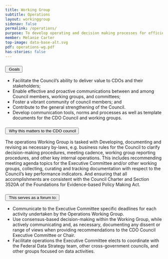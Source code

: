 ```yaml
---
title: Working Group
subtitle: Operations
layout: workinggroup
sidenav: false
permalink: /operations/
purpose: To develop operating and decision making processes for efficient and effective CDO Council operations; and supporting the Executive Committee in handling issues that require rapid response or pre-deliberation.
member: Melanie Carter
top-image: data-base-alt.svg
pdf: operations-wg.pdf
has-stories: false
---
```


<h3 class="usa-accordion__heading"><button class="usa-accordion__button bg-accent-cool-lighter" aria-expanded="false" aria-controls="m-a1"><img src="{{site.baseurl}}/assets/images/icons/ribbon-outline.svg" class="workinggroup__accordion-icon" alt=""> Goals</button></h3>
<div id="m-a1" class="usa-accordion__content">
  <ul>
    <li>Facilitate the Council’s ability to deliver value to CDOs and their stakeholders;</li>
    <li>Enable effective and proactive communications between and among Council members, working groups, and committees;</li>
    <li>Foster a vibrant community of council members; and</li>
    <li>Contribute to the general strengthening of the Council.</li>
    <li>Develop communication tools, norms and processes as well as template documents for the CDO Council and working groups.</li>
  </ul>
</div>
<h3 class="usa-accordion__heading"><button class="usa-accordion__button bg-accent-cool-lighter" aria-expanded="false" aria-controls="m-a2"><img src="{{site.baseurl}}/assets/images/icons/question-circle.svg" class="workinggroup__accordion-icon" alt=""> Why this matters to the CDO council</button></h3>
<div id="m-a2" class="usa-accordion__content">
  <p>The operations Working Group is tasked with Developing, documenting and revising as necessary by-laws, e.g. business rules for the Council to clarify decision-making procedures, meeting cadence, working group reporting procedures, and other key internal operations. This includes recommending meeting agenda topics for the Executive Committee and/or other working groups, collecting, curating and tracking documentation with respect to the Council’s key performance indicators. And ensuring that all accomplishments are consistent with the Council Charter and Section 3520A of the Foundations for Evidence-based Policy Making Act. </p>
</div>    
<h3 class="usa-accordion__heading"><button class="usa-accordion__button bg-accent-cool-lighter" aria-expanded="false" aria-controls="m-a3"><img src="{{site.baseurl}}/assets/images/icons/forum.svg" class="workinggroup__accordion-icon" alt=""> This serves as a forum to:</button></h3>
<div id="m-a3" class="usa-accordion__content">
  <ul>
    <li>Communicate to the Executive Committee specific deadlines for each activity undertaken by the Operations Working Group.</li>
    <li>Use consensus-based decision-making within the Working Group, while actively communicating and, as necessary, documenting any dissent or range of views when providing recommendations to the CDO Council Executive Committee or Chair.</li>
    <li>Facilitate operations the Executive Committee elects to coordinate with the Federal Data Strategy team, other cross-government councils, and other groups focused on data activities.</li>
  </ul>
</div>
